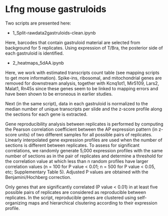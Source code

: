 # Lfng mouse gastruloids
Two scripts are presented here:

* 1_Split-rawdata2gastruloids-clean.ipynb

Here, barcodes that contain gastruloid material are selected from background for 5 replicates. Using expression of T/Bra, the posterior side of each gastruloid is identified.

* 2_heatmaps_5dAA.ipynb

Here, we work with estimated transcripts count table (see mapping scripts to get more information). Spike-ins, ribosomal, and mitochondrial genes are removed for downstream analysis, together with Kcnq1ot1, Mir5109, Lars2, Malat1, Rn45s since these genes seem to be linked to mapping errors and have been shown to be erroneous in earlier studies.

Next (in the same script), data in each gastruloid is normalized to the median number of unique transcripts per slide and the z-score profile along the sections for each gene is extracted.

Gene reproducibility analysis between replicates is performed by computing the Pearson correlation coefficient between the AP expression pattern (in z-score units) of two different samples for all possible pairs of replicates. Linearly interpolated gene expression profiles are used when the number of sections is different between replicates. To assess for significant correlations, we randomly generate 5,000 expression profiles with the same number of sections as in the pair of replicates and determine a threshold for the correlation value at which less than n random profiles have larger correlation values (n = 100 for P value < 0.01; n = 500 for P value < 0.05, etc; Supplementary Table 5). Adjusted P values are obtained with the Benjamini/Hochberg correction.

Only genes that are significantly correlated (P value < 0.01) in at least five possible pairs of replicates are considered as reproducible between replicates. In the script, reproducible genes are clustered using self-organizing maps and hierarchical clsutering according to their expression profile.
